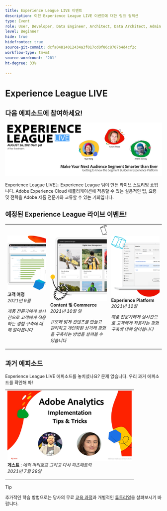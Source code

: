```yaml
---
title: Experience League LIVE 이벤트
description: 이전 Experience League LIVE 이벤트에 대한 링크 컬렉션
type: Event
role: User, Developer, Data Engineer, Architect, Data Architect, Admin, Leader
level: Beginner
hide: true
hidefromtoc: true
source-git-commit: dcfa04814012434a3f017cd0f06c8707b4d4cf2c
workflow-type: tm+mt
source-wordcount: '201'
ht-degree: 33%

---
```



# Experience League LIVE

## 다음 에피소드에 참여하세요!

<a href="https://www.youtube.com/watch?v=rogVKsTFbWk"><img alt="를 클릭하면 Experience League Live를 위한 YouTube 로비으로 이동합니다" src="assets/1440x492.png" /></a>

Experience League LIVE는 Experience League 팀이 만든 라이브 스트리밍 쇼입니다.  Adobe Experience Cloud 애플리케이션에 적용할 수 있는 실용적인 팁, 요령 및 전략을 Adobe 제품 전문가와 교류할 수 있는 기회입니다.


## 예정된 Experience League 라이브 이벤트!

<table>
<tr>
  <td>
      <img alt="컨텐츠 서비스" src="./assets/journeys.png" />
     <div>
          <strong>고객 여정</strong>
     </div>
     <div>
          <em>2021년 9월</em>
     </div>
    <p>
    <em>제품 전문가에게 실시간으로 고객에게 적응하는 경험 구축에 대해 알아봅니다</em>
    <p>
  </td>
  <td>
      <img alt="컨텐츠 서비스" src="./assets/content.png" />
     <div>
          <strong>Content 및 Commerce</strong>
     <div>
          <em>2021년 10월 일</em>
     </div>
     </div>
    <p>
    <em>규모에 맞게 컨텐츠를 만들고 관리하고 개인화된 상거래 경험을 구축하는 방법을 살펴볼 수 있습니다</em>
    <p>
  </td>
  <td>
      <img alt="컨텐츠 서비스" src="./assets/platform.png" />
     <div>
          <strong>Experience Platform</strong>
     </div>
     <div>
          <em>2021년 12월</em>
     </div>    
    <p>
    <em>제품 전문가에게 실시간으로 고객에게 적응하는 경험 구축에 대해 알아봅니다</em>
    <p>
  </td>
</tr>
</table>


## 과거 에피소드

Experience League LIVE 에피소드를 놓치셨나요? 문제 없습니다. 우리 과거 에피소드를 확인해 봐!

<table>
<tr>

<td>
    <a href="https://www.youtube.com/watch?v=lxOvLCzEGBI">
      <img height="225" width="400" alt="Experience League 라이브" src="assets/exl-live-after2.jpg" />
    </a>
     <div>
          <strong>게스트</strong> :  <i>에릭 마티호프 그리고 다샤 피츠패트릭</i>
     </div>
     <div>
          <em>2021년 7월 29일</em>
     </div>    
    <p>
    <em></em>
    <p>
  </td>
</tr>
</table>

>[!TIP]
>
>추가적인 학습 방법으로는 당사의 무료 [교육 과정](https://experienceleague.adobe.com/#dashboard/learning)과 개별적인 [튜토리얼](https://experienceleague.adobe.com/docs/home-tutorials.html?lang=ko-KR)을 살펴보시기 바랍니다.
